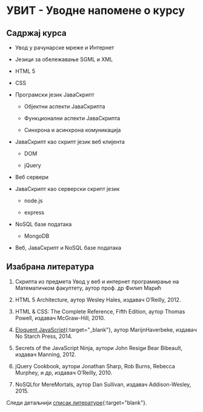 
# УВИТ - Уводне напомене о курсу

## Садржај курса

* Увод у рачунарске мреже  и  Интернет

* Језици за обележавање SGML и XML

* HTML 5

* CSS

* Програмски језик ЈаваСкрипт

  * Објектни аспекти ЈаваСкрипта
  
  * Функционални аспекти ЈаваСкрипта
  
  * Синхрона и асинхрона комуникација

* ЈаваСкрипт као скрипт језик веб клијента

  * DOM
  
  * јQuery
  
* Веб сервери

* ЈаваСкрипт као серверски скрипт језик

  * node.js
  
  * еxpress
  
* NoSQL базе података

  * MongoDB

* Веб, ЈаваСкрипт и NoSQL базе података

## Изабрана литература

1. Скрипта из предмета Увод у веб и интернет програмирање на Математичком факултету, аутор проф. др Филип Марић

1. HTML 5 Architecture, аутор Wesley Hales, издавач O’Reilly, 2012.

1. HTML & CSS: The Complete Reference, Fifth Edition, аутор Thomas Powell, издавач McGraw-Hill, 2010.

1. [Eloquent JavaScript](https://eloquentjavascript.net/){:target="_blank"}, аутор MarijnHaverbeke, издавач No Starch Press, 2014.

1. Secrets of the JavaScript Ninja, аутори John Resigи Bear Bibeault, издавач Manning, 2012.

1. jQuery Cookbook, аутори Jonathan Sharp, Rob Burns, Rebecca Murphey, и др, издавач O’Reilly, 2010.

1. NoSQLfor MereMortals, аутор Dan Sullivan, издавач Addison-Wesley, 2015.

Следи детаљнији [списак литературе](../../RESURSI-ZA-UCENJE.md){:target="blank"}.
